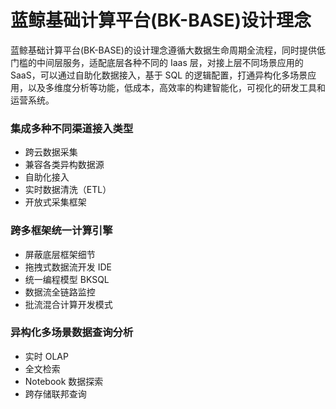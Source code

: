 # 蓝鲸基础计算平台(BK-BASE)设计理念

蓝鲸基础计算平台(BK-BASE)的设计理念遵循大数据生命周期全流程，同时提供低门槛的中间层服务，适配底层各种不同的 Iaas 层，对接上层不同场景应用的 SaaS，可以通过自助化数据接入，基于 SQL 的逻辑配置，打通异构化多场景应用，以及多维度分析等功能，低成本，高效率的构建智能化，可视化的研发工具和运营系统。

### 集成多种不同渠道接入类型
- 跨云数据采集
- 兼容各类异构数据源
- 自助化接入
- 实时数据清洗（ETL）
- 开放式采集框架


### 跨多框架统一计算引擎
- 屏蔽底层框架细节
- 拖拽式数据流开发 IDE
- 统一编程模型 BKSQL
- 数据流全链路监控
- 批流混合计算开发模式


### 异构化多场景数据查询分析
- 实时 OLAP
- 全文检索
- Notebook 数据探索
- 跨存储联邦查询


